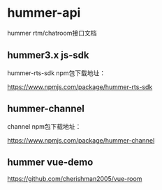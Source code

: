 # hummer-api
hummer rtm/chatroom接口文档

## hummer3.x js-sdk

hummer-rts-sdk npm包下载地址：

https://www.npmjs.com/package/hummer-rts-sdk


## hummer-channel

channel npm包下载地址：

https://www.npmjs.com/package/hummer-channel

## hummer vue-demo

https://github.com/cherishman2005/vue-room



